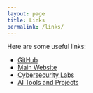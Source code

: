 ```yaml
---
layout: page
title: Links
permalink: /links/
---
```


Here are some useful links:

- [GitHub](https://github.com/GreyKeyStudios)
- [Main Website](https://greykeystudios.com)
- [Cybersecurity Labs](/categories/cybersecurity/)
- [AI Tools and Projects](/categories/ai/)
